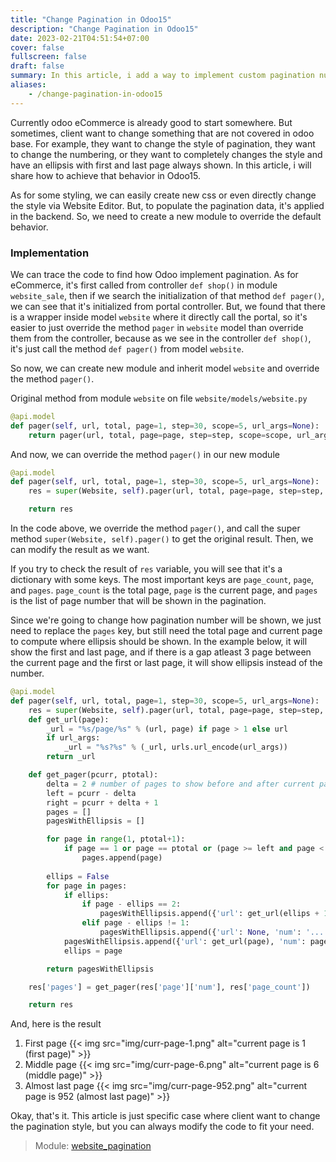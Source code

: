 ```yaml
---
title: "Change Pagination in Odoo15"
description: "Change Pagination in Odoo15"
date: 2023-02-21T04:51:54+07:00
cover: false
fullscreen: false
draft: false
summary: In this article, i add a way to implement custom pagination numbering with ellipsis in the middle of the page number, and to make sure that first and last page will always be shown.
aliases:
    - /change-pagination-in-odoo15
---
```


Currently odoo eCommerce is already good to start somewhere. But sometimes, client want to change something that are not covered in odoo base. For example, they want to change the style of pagination, they want to change the numbering, or they want to completely changes the style and have an ellipsis with first and last page always shown. In this article, i will share how to achieve that behavior in Odoo15.

As for some styling, we can easily create new css or even directly change the style via Website Editor. But, to populate the pagination data, it's applied in the backend. So, we need to create a new module to override the default behavior.

### Implementation
We can trace the code to find how Odoo implement pagination. As for eCommerce, it's first called from controller `def shop()` in module `website_sale`, then if we search the initialization of that method `def pager()`, we can see that it's initialized from portal controller. But, we found that there is a wrapper inside model `website` where it directly call the portal, so it's easier to just override the method `pager` in `website` model than override them from the controller, because as we see in the controller `def shop()`, it's just call the method `def pager()` from model `website`.

So now, we can create new module and inherit model `website` and override the method `pager()`.

Original method from module `website` on file `website/models/website.py`
```python
@api.model
def pager(self, url, total, page=1, step=30, scope=5, url_args=None):
    return pager(url, total, page=page, step=step, scope=scope, url_args=url_args)
```

And now, we can override the method `pager()` in our new module
```python
@api.model
def pager(self, url, total, page=1, step=30, scope=5, url_args=None):
    res = super(Website, self).pager(url, total, page=page, step=step, scope=scope, url_args=url_args)

    return res
```
In the code above, we override the method `pager()`, and call the super method `super(Website, self).pager()` to get the original result. Then, we can modify the result as we want.

If you try to check the result of `res` variable, you will see that it's a dictionary with some keys. The most important keys are `page_count`, `page`, and `pages`. `page_count` is the total page, `page` is the current page, and `pages` is the list of page number that will be shown in the pagination.

Since we're going to change how pagination number will be shown, we just need to replace the `pages` key, but still need the total page and current page to compute where ellipsis should be shown. In the example below, it will show the first and last page, and if there is a gap atleast 3 page between the current page and the first or last page, it will show ellipsis instead of the number.
```python
@api.model
def pager(self, url, total, page=1, step=30, scope=5, url_args=None):
    res = super(Website, self).pager(url, total, page=page, step=step, scope=scope, url_args=url_args)
    def get_url(page):
        _url = "%s/page/%s" % (url, page) if page > 1 else url
        if url_args:
            _url = "%s?%s" % (_url, urls.url_encode(url_args))
        return _url

    def get_pager(pcurr, ptotal):
        delta = 2 # number of pages to show before and after current page
        left = pcurr - delta
        right = pcurr + delta + 1
        pages = []
        pagesWithEllipsis = []

        for page in range(1, ptotal+1):
            if page == 1 or page == ptotal or (page >= left and page < right):
                pages.append(page)
        
        ellips = False
        for page in pages:
            if ellips:
                if page - ellips == 2:
                    pagesWithEllipsis.append({'url': get_url(ellips + 1), 'num': ellips + 1})
                elif page - ellips != 1:
                    pagesWithEllipsis.append({'url': None, 'num': '...'})
            pagesWithEllipsis.append({'url': get_url(page), 'num': page})
            ellips = page

        return pagesWithEllipsis

    res['pages'] = get_pager(res['page']['num'], res['page_count'])

    return res
```

And, here is the result
1. First page
    {{< img src="img/curr-page-1.png" alt="current page is 1 (first page)" >}}
2. Middle page
    {{< img src="img/curr-page-6.png" alt="current page is 6 (middle page)" >}}
3. Almost last page
    {{< img src="img/curr-page-952.png" alt="current page is 952 (almost last page)" >}}

Okay, that's it. This article is just specific case where client want to change the pagination style, but you can always modify the code to fit your need.
> Module: [website_pagination](https://github.com/rockavoldy/odoo-modules/tree/15.0/website_pagination)
